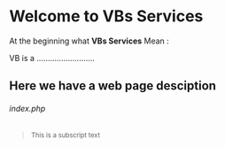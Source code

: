 # Welcome to **VBs Services**  

At the beginning what **VBs Services**  Mean : 

VB is a ..........................


## Here we have a web page desciption 

###### index.php

><sub>This is a subscript text</sub>
